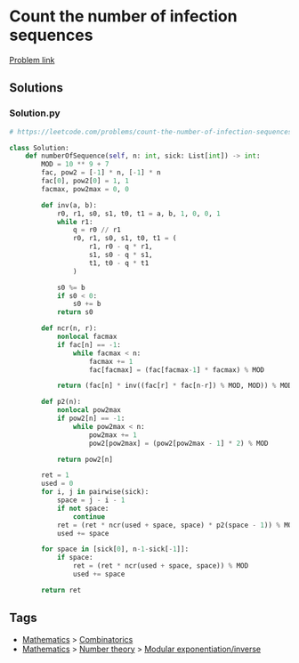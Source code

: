 # Count the number of infection sequences

[Problem link](https://leetcode.com/problems/count-the-number-of-infection-sequences/)

## Solutions


### Solution.py
```py
# https://leetcode.com/problems/count-the-number-of-infection-sequences/

class Solution:
    def numberOfSequence(self, n: int, sick: List[int]) -> int:
        MOD = 10 ** 9 + 7
        fac, pow2 = [-1] * n, [-1] * n
        fac[0], pow2[0] = 1, 1
        facmax, pow2max = 0, 0

        def inv(a, b):
            r0, r1, s0, s1, t0, t1 = a, b, 1, 0, 0, 1
            while r1:
                q = r0 // r1
                r0, r1, s0, s1, t0, t1 = (
                    r1, r0 - q * r1,
                    s1, s0 - q * s1,
                    t1, t0 - q * t1
                )

            s0 %= b
            if s0 < 0:
                s0 += b
            return s0

        def ncr(n, r):
            nonlocal facmax
            if fac[n] == -1:
                while facmax < n:
                    facmax += 1
                    fac[facmax] = (fac[facmax-1] * facmax) % MOD

            return (fac[n] * inv((fac[r] * fac[n-r]) % MOD, MOD)) % MOD

        def p2(n):
            nonlocal pow2max
            if pow2[n] == -1:
                while pow2max < n:
                    pow2max += 1
                    pow2[pow2max] = (pow2[pow2max - 1] * 2) % MOD

            return pow2[n]

        ret = 1
        used = 0
        for i, j in pairwise(sick):
            space = j - i - 1
            if not space:
                continue
            ret = (ret * ncr(used + space, space) * p2(space - 1)) % MOD
            used += space

        for space in [sick[0], n-1-sick[-1]]:
            if space:
                ret = (ret * ncr(used + space, space)) % MOD
                used += space

        return ret
```
## Tags

* [Mathematics](/README.md#Mathematics) > [Combinatorics](/README.md#Mathematics-Combinatorics)
* [Mathematics](/README.md#Mathematics) > [Number theory](/README.md#Mathematics-Number_theory) > [Modular exponentiation/inverse](/README.md#Mathematics-Number_theory-Modular_exponentiation_inverse)
